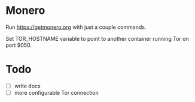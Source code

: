 # Monero

Run https://getmonero.org with just a couple commands.

Set TOR_HOSTNAME variable to point to another container running Tor on port 9050.

# Todo

 * [ ] write docs
 * [ ] more configurable Tor connection

